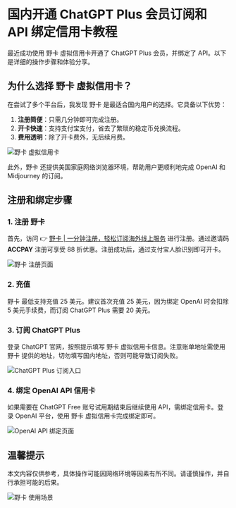 # 国内开通 ChatGPT Plus 会员订阅和 API 绑定信用卡教程

最近成功使用 野卡 虚拟信用卡开通了 ChatGPT Plus 会员，并绑定了 API。以下是详细的操作步骤和体验分享。

## 为什么选择 野卡 虚拟信用卡？

在尝试了多个平台后，我发现 野卡 是最适合国内用户的选择。它具备以下优势：

1. **注册简便**：只需几分钟即可完成注册。
2. **开卡快速**：支持支付宝支付，省去了繁琐的稳定币兑换流程。
3. **费用透明**：除了开卡费外，无后续月费。

![野卡 虚拟信用卡](https://bbtdd.com/wp-content/uploads/img/611672057706.webp)

此外，野卡 还提供美国家庭网络浏览器环境，帮助用户更顺利地完成 OpenAI 和 Midjourney 的订阅。

## 注册和绑定步骤

### 1. 注册 野卡

首先，访问 👉 [野卡 | 一分钟注册，轻松订阅海外线上服务](https://bbtdd.com/yeka) 进行注册。通过邀请码 **ACCPAY** 注册可享受 88 折优惠。注册成功后，通过支付宝人脸识别即可开卡。

![野卡 注册页面](https://bbtdd.com/wp-content/uploads/img/0369108697638545.webp)

### 2. 充值

野卡 最低支持充值 25 美元。建议首次充值 25 美元，因为绑定 OpenAI 时会扣除 5 美元手续费，而订阅 ChatGPT Plus 需要 20 美元。

### 3. 订阅 ChatGPT Plus

登录 ChatGPT 官网，按照提示填写 野卡 虚拟信用卡信息。注意账单地址需使用 野卡 提供的地址，切勿填写国内地址，否则可能导致订阅失败。

![ChatGPT Plus 订阅入口](https://bbtdd.com/wp-content/uploads/img/011490158.webp)

### 4. 绑定 OpenAI API 信用卡

如果需要在 ChatGPT Free 账号试用期结束后继续使用 API，需绑定信用卡。登录 OpenAI 平台，使用 野卡 虚拟信用卡完成绑定即可。

![OpenAI API 绑定页面](https://bbtdd.com/wp-content/uploads/img/91632946.webp)

## 温馨提示

本文内容仅供参考，具体操作可能因网络环境等因素有所不同。请谨慎操作，并自行承担可能的后果。

![野卡 使用场景](https://bbtdd.com/wp-content/uploads/img/6945035739060.webp)
